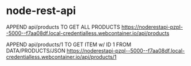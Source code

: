 # node-rest-api

APPEND api/products TO GET ALL PRODUCTS
https://noderestapi-pzpl--5000--f7aa08df.local-credentialless.webcontainer.io/api/products

APPEND api/products/1 TO GET ITEM w/ ID 1 FROM DATA/PRODUCTS/JSON
https://noderestapi-pzpl--5000--f7aa08df.local-credentialless.webcontainer.io/api/products/1
